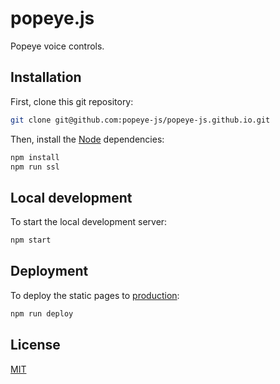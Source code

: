 # popeye.js

Popeye voice controls.


## Installation

First, clone this git repository:

```sh
git clone git@github.com:popeye-js/popeye-js.github.io.git
```

Then, install the [Node](https://nodejs.org/) dependencies:

```sh
npm install
npm run ssl
```


## Local development

To start the local development server:

```sh
npm start
```


## Deployment

To deploy the static pages to [production](https://webvr.rocks/):

```sh
npm run deploy
```


## License

[MIT](LICENSE.md)
